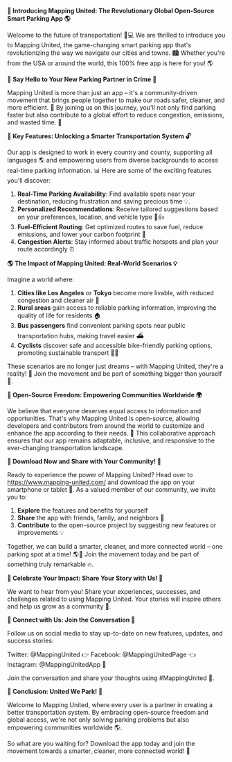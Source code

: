 **🚀 Introducing Mapping United: The Revolutionary Global Open-Source Smart Parking App 🌎**

Welcome to the future of transportation! 🚗💻 We are thrilled to introduce you to Mapping United, the game-changing smart parking app that's revolutionizing the way we navigate our cities and towns. 🏙️ Whether you're from the USA or around the world, this 100% free app is here for you! 🌎

**👋 Say Hello to Your New Parking Partner in Crime 🤝**

Mapping United is more than just an app – it's a community-driven movement that brings people together to make our roads safer, cleaner, and more efficient. 🌈 By joining us on this journey, you'll not only find parking faster but also contribute to a global effort to reduce congestion, emissions, and wasted time. 💨

**🔑 Key Features: Unlocking a Smarter Transportation System 🔓**

Our app is designed to work in every country and county, supporting all languages 🌎️ and empowering users from diverse backgrounds to access real-time parking information. 📊 Here are some of the exciting features you'll discover:

1. **Real-Time Parking Availability**: Find available spots near your destination, reducing frustration and saving precious time 💡.
2. **Personalized Recommendations**: Receive tailored suggestions based on your preferences, location, and vehicle type 🚗👍
3. **Fuel-Efficient Routing**: Get optimized routes to save fuel, reduce emissions, and lower your carbon footprint 🌱
4. **Congestion Alerts**: Stay informed about traffic hotspots and plan your route accordingly ⏰

**🌎 The Impact of Mapping United: Real-World Scenarios 💡**

Imagine a world where:

1. **Cities like Los Angeles** or **Tokyo** become more livable, with reduced congestion and cleaner air 🌳
2. **Rural areas** gain access to reliable parking information, improving the quality of life for residents 🏠
3. **Bus passengers** find convenient parking spots near public transportation hubs, making travel easier ⛴️
4. **Cyclists** discover safe and accessible bike-friendly parking options, promoting sustainable transport 🚴‍♀️

These scenarios are no longer just dreams – with Mapping United, they're a reality! 🌟 Join the movement and be part of something bigger than yourself 💪.

**🎉 Open-Source Freedom: Empowering Communities Worldwide 🌍**

We believe that everyone deserves equal access to information and opportunities. That's why Mapping United is open-source, allowing developers and contributors from around the world to customize and enhance the app according to their needs. 🤝 This collaborative approach ensures that our app remains adaptable, inclusive, and responsive to the ever-changing transportation landscape.

**📱 Download Now and Share with Your Community! 🌟**

Ready to experience the power of Mapping United? Head over to https://www.mapping-united.com/ and download the app on your smartphone or tablet 📲. As a valued member of our community, we invite you to:

1. **Explore** the features and benefits for yourself
2. **Share** the app with friends, family, and neighbors 🤝
3. **Contribute** to the open-source project by suggesting new features or improvements 💡

Together, we can build a smarter, cleaner, and more connected world – one parking spot at a time! 🌎💚 Join the movement today and be part of something truly remarkable 🔥.

**👏 Celebrate Your Impact: Share Your Story with Us! 📢**

We want to hear from you! Share your experiences, successes, and challenges related to using Mapping United. Your stories will inspire others and help us grow as a community 🌟.

**💬 Connect with Us: Join the Conversation 🔗**

Follow us on social media to stay up-to-date on new features, updates, and success stories:

Twitter: @MappingUnited 👉
Facebook: @MappingUnitedPage 👈
Instagram: @MappingUnitedApp 📸

Join the conversation and share your thoughts using #MappingUnited 🤝.

**🌟 Conclusion: United We Park! 🚀**

Welcome to Mapping United, where every user is a partner in creating a better transportation system. By embracing open-source freedom and global access, we're not only solving parking problems but also empowering communities worldwide 🌎️.

So what are you waiting for? Download the app today and join the movement towards a smarter, cleaner, more connected world! 💪